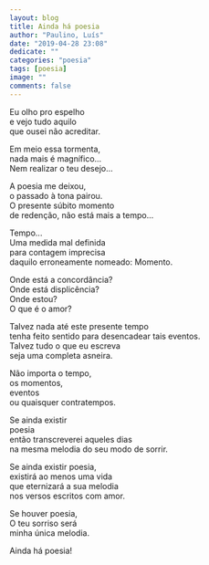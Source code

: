 ```yaml
---
layout: blog
title: Ainda há poesia
author: "Paulino, Luís"
date: "2019-04-28 23:08"
dedicate: ""
categories: "poesia"
tags: [poesia]
image: ""
comments: false
---
```

Eu olho pro espelho\
e vejo tudo aquilo\
que ousei não acreditar.

Em meio essa tormenta,\
nada mais é magnífico...\
Nem realizar o teu desejo...

A poesia me deixou,\
o passado à tona pairou.\
O presente súbito momento\
de redenção, não está mais a tempo...

Tempo...\
Uma medida mal definida\
para contagem imprecisa\
daquilo erroneamente nomeado: Momento.

Onde está a concordância?\
Onde está displicência?\
Onde estou?\
O que é o amor?

Talvez nada até este presente tempo\
tenha feito sentido para desencadear tais eventos.\
Talvez tudo o que eu escreva\
seja uma completa asneira.

Não importa o tempo,\
os momentos,\
eventos\
ou quaisquer contratempos.

Se ainda existir\
poesia\
então transcreverei aqueles dias\
na mesma melodia do seu modo de sorrir.

Se ainda existir poesia,\
existirá ao menos uma vida\
que eternizará a sua melodia\
nos versos escritos com amor.

Se houver poesia,\
O teu sorriso será\
minha única melodia.

Ainda há poesia!
